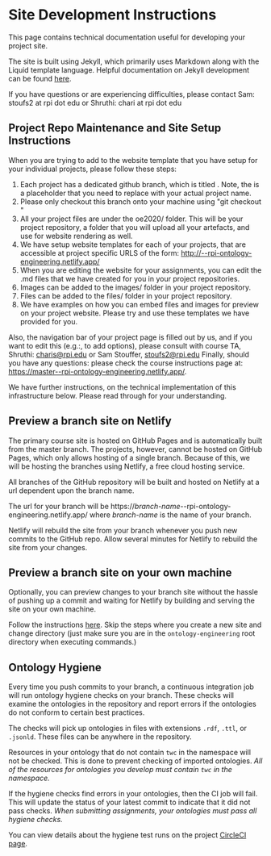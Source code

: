 ---
---

# Site Development Instructions

This page contains technical documentation useful for developing your project site.

The site is built using Jekyll, which primarily uses Markdown along with the Liquid template language.
Helpful documentation on Jekyll development can be found [here](https://jekyllrb.com).

If you have questions or are experiencing difficulties, please contact Sam:
stoufs2 at rpi dot edu or Shruthi: chari at rpi dot edu

## Project Repo Maintenance and Site Setup Instructions

When you are trying to add to the website template that you have setup for your individual projects, please follow these steps:

1. Each project has a dedicated github branch, which is titled . Note, the is a placeholder that you need to replace with your actual project name.
2. Please only checkout this branch onto your machine using "git checkout "
3. All your project files are under the oe2020/ folder. This will be your project repository, a folder that you will upload all your artefacts, and use for website rendering as well.
4. We have setup website templates for each of your projects, that are accessible at project specific URLS of the form: http://--rpi-ontology-engineering.netlify.app/
5. When you are editing the website for your assignments, you can edit the .md files that we have created for you in your project repositories.
6. Images can be added to the images/ folder in your project repository.
7. Files can be added to the files/ folder in your project repository.
8. We have examples on how you can embed files and images for preview on your project website. Please try and use these templates we have provided for you.

Also, the navigation bar of your project page is filled out by us, and if you want to edit this (e.g.:, to add options), please consult with course TA, Shruthi: charis@rpi.edu or Sam Stouffer, stoufs2@rpi.edu
Finally, should you have any questions: please check the course instructions page at: https://master--rpi-ontology-engineering.netlify.app/.

We have further instructions, on the technical implementation of this infrastructure below. Please read through for your understanding.

## Preview a branch site on Netlify

The primary course site is hosted on GitHub Pages and is automatically built from the master branch.
The projects, however, cannot be hosted on GitHub Pages, which only allows hosting of a single branch.
Because of this, we will be hosting the branches using Netlify, a free cloud hosting service.

All branches of the GitHub repository will be built and hosted on Netlify at a url dependent upon the branch name.

The url for your branch will be https://*branch-name*--rpi-ontology-engineering.netlify.app/
where *branch-name* is the name of your branch.

Netlify will rebuild the site from your branch whenever you push new commits to the GitHub repo.
Allow several minutes for Netlify to rebuild the site from your changes.

## Preview a branch site on your own machine

Optionally, you can preview changes to your branch site without the hassle of pushing up a commit and waiting for Netlify
by building and serving the site on your own machine.

Follow the instructions [here](https://jekyllrb.com/docs/).
Skip the steps where you create a new site and change directory (just make sure you are in the `ontology-engineering` root directory when executing commands.)

## Ontology Hygiene

Every time you push commits to your branch, a continuous integration job will run ontology hygiene checks on your branch.
These checks will examine the ontologies in the repository and report errors if the ontologies do not conform to certain best practices.

The checks will pick up ontologies in files with extensions `.rdf`, `.ttl`, or `.jsonld`.
These files can be anywhere in the repository.

Resources in your ontology that do not contain `twc` in the namespace will not be checked.
This is done to prevent checking of imported ontologies.
*All of the resources for ontologies you develop must contain `twc` in the namespace.*

If the hygiene checks find errors in your ontologies, then the CI job will fail.
This will update the status of your latest commit to indicate that it did not pass checks.
*When submitting assignments, your ontologies must pass all hygiene checks.*

You can view details about the hygiene test runs on the project [CircleCI page](https://app.circleci.com/pipelines/github/tetherless-world/ontology-engineering).
